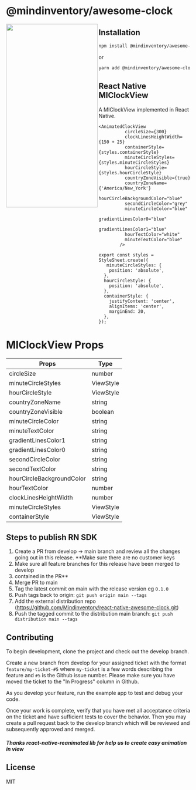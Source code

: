 # @mindinventory/awesome-clock

<a href="url"><img src="https://user-images.githubusercontent.com/87525902/179689424-9137c3f6-5081-43a4-9dc6-6c33949b2739.gif" align="left" height="500" width="250" ></a>

## Installation

```sh
npm install @mindinventory/awesome-clock
```

or

```sh
yarn add @mindinventory/awesome-clock
```

## React Native MIClockView

A MIClockView implemented in React Native.

```
<AnimatedClockView
          circleSize={300}
          clockLinesHeightWidth={150 + 25}
          containerStyle={styles.containerStyle}
          minuteCircleStyles={styles.minuteCircleStyles}
          hourCircleStyle={styles.hourCircleStyle}
          countryZoneVisible={true}
          countryZoneName={'America/New_York'}
          hourCircleBackgroundColor="blue"
          secondCircleColor="grey"
          minuteCircleColor="blue"
          gradientLinesColor0="blue"
          gradientLinesColor1="blue"
          hourTextColor="white"
          minuteTextColor="blue"
        />

export const styles = StyleSheet.create({
   minuteCircleStyles: {
    position: 'absolute',
  },
  hourCircleStyle: {
    position: 'absolute',
  },
  containerStyle: {
    justifyContent: 'center',
    alignItems: 'center',
    marginEnd: 20,
  },
});

```

# MIClockView Props

| Props     |  Type
| ------------------------ | ---------- |
| circleSize   | number |
| minuteCircleStyles            | ViewStyle |
| hourCircleStyle   | ViewStyle | void |
| countryZoneName             | string |
| countryZoneVisible           | boolean |
| minuteCircleColor          | string  |
| minuteTextColor    | string|
| gradientLinesColor1            |string |
| gradientLinesColor0   | string|
| secondCircleColor            | string |
| secondTextColor      | string |
| hourCircleBackgroundColor             | string |
| hourTextColor             | number |
| clockLinesHeightWidth             | number |
| minuteCircleStyles             | ViewStyle |
| containerStyle             | ViewStyle |

## Steps to publish RN SDK

1. Create a PR from develop -> main branch and review all the changes going out in this release. **Make sure there are no customer keys
2. Make sure all feature branches for this release have been merged to develop
3. contained in the PR**
4. Merge PR to main
5. Tag the latest commit on main with the release version eg `0.1.0`
6. Push tags back to origin: `git push origin main --tags`
7. Add the external distribution repo (<https://github.com/Mindinventory/react-native-awesome-clock.git>)
8. Push the tagged commit to the distribution main branch: `git push distribution main --tags`
  
## Contributing

To begin development, clone the project and check out the develop branch.

Create a new branch from develop for your assigned ticket with the format `feature/my-ticket-#5` where `my-ticket` is a few words describing the feature and `#5` is the Github issue number. Please make sure you have moved the ticket to the "In Progress" column in Github.

As you develop your feature, run the example app to test and debug your code.

Once your work is complete, verify that you have met all acceptance criteria on the ticket and have sufficient tests to cover the behavior. Then you may create a pull request back to the develop branch which will be reviewed and subsequently approved and merged.

##### Thanks react-native-reanimated lib for help us to create easy animation in view

## License

MIT
